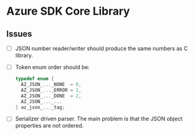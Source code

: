 # Azure SDK Core Library

## Issues

- [ ] JSON number reader/writer should produce the same numbers as C library.
- [ ] Token enum order should be:

  ```c
  typedef enum {
    AZ_JSON_..._NONE  = 0,
    AZ_JSON_..._ERROR = 1,
    AZ_JSON_..._DONE  = 2,
    AZ_JSON_..._...
  } az_json_..._tag;
  ```

- [ ] Serializer driven parser. The main problem is that the JSON object properties are not ordered.
